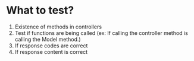 # What to test?

1. Existence of methods in controllers
2. Test if functions are being called (ex: If calling the controller method is calling the Model method.)
3. If response codes are correct
4. If response content is correct
